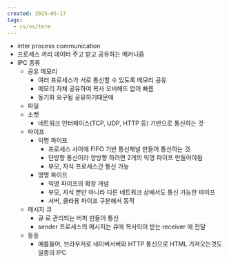```yaml
---
created: 2025-05-17
tags:
  - cs/os/term
---
```

- inter process communication
- 프로세스 끼리 데이터 주고 받고 공유하는 메커니즘
- IPC 종류
	- 공유 메모리
		- 여러 프로세스가 서로 통신할 수 있도록 메모리 공유
		- 메모리 자체 공유하여 복사 오버헤드 없어 빠름
		- 동기화 요구됨 공유하기때문에
	- 파일
	- 소켓
		- 네트워크 인터페이스(TCP, UDP, HTTP 등) 기반으로 통신하는 것
	- 파이프
		- 익명 파이프
			- 프로세스 사이에 FIFO 기반 통신채널 만들어 통신하는 것
			- 단방향 통신이라 양방향 하려면 2개의 익명 파이프 만들어야됨
			- 부모, 자식 프로세스간 통신 가능
		- 명명 파이프
			- 익명 파이프의 확장 개념
			- 부모, 자식 뿐만 아니라 다른 네트워크 상에서도 통신 가능한 파이프
			- 서버, 클라용 파이프 구분해서 동작
	- 메시지 큐 
		- 큐 로 관리되는 버퍼 만들어 통신
		- sender 프로세스의 메시지는 큐에 복사되어 받는 receiver 에 전달
	- 등등
		- 예를들어, 브라우저로 네이버서버와 HTTP 통신으로 HTML 가져오는것도 일종의 IPC